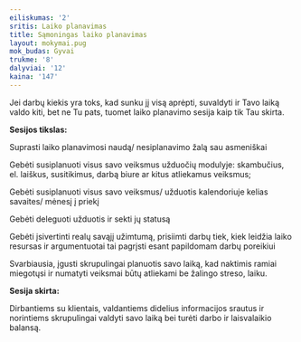 ```yaml
---
eiliskumas: '2'
sritis: Laiko planavimas
title: Sąmoningas laiko planavimas
layout: mokymai.pug
mok_budas: Gyvai
trukme: '8'
dalyviai: '12'
kaina: '147'
---
```

Jei darbų kiekis yra toks, kad sunku jį visą aprėpti, suvaldyti ir Tavo laiką valdo kiti, bet ne Tu pats, tuomet laiko planavimo sesija kaip tik Tau skirta.

**Sesijos tikslas:**

Suprasti laiko planavimosi naudą/ nesiplanavimo žalą sau asmeniškai 

Gebėti susiplanuoti visus savo veiksmus užduočių modulyje: skambučius, el. laiškus, susitikimus, darbą biure ar kitus atliekamus veiksmus;

Gebėti susiplanuoti visus savo veiksmus/ užduotis kalendoriuje kelias savaites/ mėnesį į priekį

Gebėti deleguoti užduotis ir sekti jų statusą

Gebėti įsivertinti realų savąjį užimtumą, prisiimti darbų tiek, kiek leidžia laiko resursas ir argumentuotai tai pagrįsti esant papildomam darbų poreikiui

Svarbiausia, įgusti skrupulingai planuotis savo laiką, kad naktimis ramiai miegotųsi ir numatyti veiksmai būtų atliekami be žalingo streso, laiku.

**Sesija skirta:**

Dirbantiems su klientais, valdantiems didelius informacijos srautus ir norintiems skrupulingai valdyti savo laiką bei turėti darbo ir laisvalaikio balansą.
